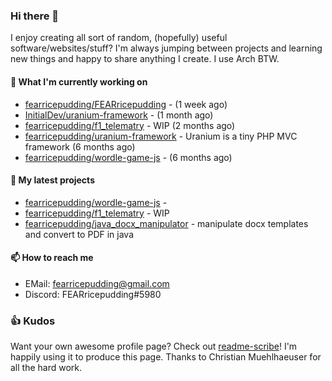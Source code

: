 ### Hi there 👋

I enjoy creating all sort of random, (hopefully) useful software/websites/stuff? 
I'm always jumping between projects and learning new things and happy to share anything I create.
I use Arch BTW.

#### 💎 What I'm currently working on

- [fearricepudding/FEARricepudding](https://github.com/fearricepudding/FEARricepudding) -  (1 week ago)
- [InitialDev/uranium-framework](https://github.com/InitialDev/uranium-framework) -  (1 month ago)
- [fearricepudding/f1_telematry](https://github.com/fearricepudding/f1_telematry) - WIP (2 months ago)
- [fearricepudding/uranium-framework](https://github.com/fearricepudding/uranium-framework) - Uranium is a tiny PHP MVC framework (6 months ago)
- [fearricepudding/wordle-game-js](https://github.com/fearricepudding/wordle-game-js) -  (6 months ago)

#### 🌱 My latest projects

- [fearricepudding/wordle-game-js](https://github.com/fearricepudding/wordle-game-js) - 
- [fearricepudding/f1_telematry](https://github.com/fearricepudding/f1_telematry) - WIP
- [fearricepudding/java_docx_manipulator](https://github.com/fearricepudding/java_docx_manipulator) - manipulate docx templates and convert to PDF in java

#### 📫 How to reach me

- EMail: fearricepudding@gmail.com
- Discord: FEARricepudding#5980

### 👍 Kudos

Want your own awesome profile page? Check out [readme-scribe](https://github.com/muesli/readme-scribe)!
I'm happily using it to produce this page. Thanks to Christian Muehlhaeuser for all the hard work.

